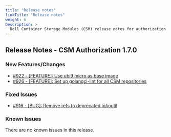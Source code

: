 ```yaml
---
title: "Release notes"
linkTitle: "Release notes"
weight: 6
Description: >
  Dell Container Storage Modules (CSM) release notes for authorization
---
```


## Release Notes - CSM Authorization 1.7.0


### New Features/Changes

- [#922 - [FEATURE]: Use ubi9 micro as base image](https://github.com/dell/csm/issues/922)
- [#926 - [FEATURE]: Set up golangci-lint for all CSM repositories](https://github.com/dell/csm/issues/926)

### Fixed Issues

- [#916 - [BUG]: Remove refs to deprecated io/ioutil](https://github.com/dell/csm/issues/916)

### Known Issues

There are no known issues in this release.
